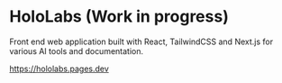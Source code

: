 # HoloLabs (Work in progress)

Front end web application built with React, TailwindCSS and Next.js for various AI tools and documentation.

https://hololabs.pages.dev
